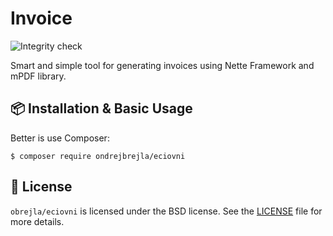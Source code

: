Invoice
=======

![Integrity check](https://github.com/obrejla/eciovni/workflows/Integrity%20check/badge.svg)

Smart and simple tool for generating invoices using Nette Framework and mPDF library.

📦 Installation & Basic Usage
-----------------------------

Better is use Composer:

```shell
$ composer require ondrejbrejla/eciovni
```

📄 License
----------

`obrejla/eciovni` is licensed under the BSD license. See the [LICENSE](https://github.com/obrejla/Eciovni/blob/master/license.txt) file for more details.
